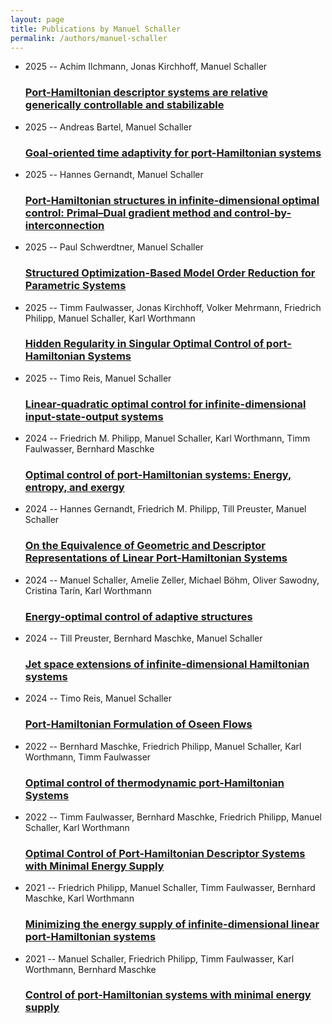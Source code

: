 ```yaml
---
layout: page
title: Publications by Manuel Schaller
permalink: /authors/manuel-schaller
---
```


<ul class="post-list">
<li><span class='post-meta'>2025 -- Achim Ilchmann, Jonas Kirchhoff, Manuel Schaller</span><h3><a class='post-link' href="{{ site.baseurl }}/port-hamiltonian-descriptor-systems-are-relative-generically-controllable-and-stabilizable">Port-Hamiltonian descriptor systems are relative generically controllable and stabilizable</a></h3></li>
<li><span class='post-meta'>2025 -- Andreas Bartel, Manuel Schaller</span><h3><a class='post-link' href="{{ site.baseurl }}/goal-oriented-time-adaptivity-for-port-hamiltonian-systems">Goal-oriented time adaptivity for port-Hamiltonian systems</a></h3></li>
<li><span class='post-meta'>2025 -- Hannes Gernandt, Manuel Schaller</span><h3><a class='post-link' href="{{ site.baseurl }}/port-hamiltonian-structures-in-infinite-dimensional-optimal-control-primal-dual-gradient-method-and-control-by-interconnection">Port-Hamiltonian structures in infinite-dimensional optimal control: Primal–Dual gradient method and control-by-interconnection</a></h3></li>
<li><span class='post-meta'>2025 -- Paul Schwerdtner, Manuel Schaller</span><h3><a class='post-link' href="{{ site.baseurl }}/structured-optimization-based-model-order-reduction-for-parametric-systems">Structured Optimization-Based Model Order Reduction for Parametric Systems</a></h3></li>
<li><span class='post-meta'>2025 -- Timm Faulwasser, Jonas Kirchhoff, Volker Mehrmann, Friedrich Philipp, Manuel Schaller, Karl Worthmann</span><h3><a class='post-link' href="{{ site.baseurl }}/hidden-regularity-in-singular-optimal-control-of-port-hamiltonian-systems">Hidden Regularity in Singular Optimal Control of port-Hamiltonian Systems</a></h3></li>
<li><span class='post-meta'>2025 -- Timo Reis, Manuel Schaller</span><h3><a class='post-link' href="{{ site.baseurl }}/linear-quadratic-optimal-control-for-infinite-dimensional-input-state-output-systems">Linear-quadratic optimal control for infinite-dimensional input-state-output systems</a></h3></li>
<li><span class='post-meta'>2024 -- Friedrich M. Philipp, Manuel Schaller, Karl Worthmann, Timm Faulwasser, Bernhard Maschke</span><h3><a class='post-link' href="{{ site.baseurl }}/optimal-control-of-port-hamiltonian-systems-energy-entropy-and-exergy">Optimal control of port-Hamiltonian systems: Energy, entropy, and exergy</a></h3></li>
<li><span class='post-meta'>2024 -- Hannes Gernandt, Friedrich M. Philipp, Till Preuster, Manuel Schaller</span><h3><a class='post-link' href="{{ site.baseurl }}/on-the-equivalence-of-geometric-and-descriptor-representations-of-linear-port-hamiltonian-systems">On the Equivalence of Geometric and Descriptor Representations of Linear Port-Hamiltonian Systems</a></h3></li>
<li><span class='post-meta'>2024 -- Manuel Schaller, Amelie Zeller, Michael Böhm, Oliver Sawodny, Cristina Tarín, Karl Worthmann</span><h3><a class='post-link' href="{{ site.baseurl }}/energy-optimal-control-of-adaptive-structures">Energy-optimal control of adaptive structures</a></h3></li>
<li><span class='post-meta'>2024 -- Till Preuster, Bernhard Maschke, Manuel Schaller</span><h3><a class='post-link' href="{{ site.baseurl }}/jet-space-extensions-of-infinite-dimensional-hamiltonian-systems">Jet space extensions of infinite-dimensional Hamiltonian systems</a></h3></li>
<li><span class='post-meta'>2024 -- Timo Reis, Manuel Schaller</span><h3><a class='post-link' href="{{ site.baseurl }}/port-hamiltonian-formulation-of-oseen-flows">Port-Hamiltonian Formulation of Oseen Flows</a></h3></li>
<li><span class='post-meta'>2022 -- Bernhard Maschke, Friedrich Philipp, Manuel Schaller, Karl Worthmann, Timm Faulwasser</span><h3><a class='post-link' href="{{ site.baseurl }}/optimal-control-of-thermodynamic-port-hamiltonian-systems">Optimal control of thermodynamic port-Hamiltonian Systems</a></h3></li>
<li><span class='post-meta'>2022 -- Timm Faulwasser, Bernhard Maschke, Friedrich Philipp, Manuel Schaller, Karl Worthmann</span><h3><a class='post-link' href="{{ site.baseurl }}/optimal-control-of-port-hamiltonian-descriptor-systems-with-minimal-energy-supply">Optimal Control of Port-Hamiltonian Descriptor Systems with Minimal Energy Supply</a></h3></li>
<li><span class='post-meta'>2021 -- Friedrich Philipp, Manuel Schaller, Timm Faulwasser, Bernhard Maschke, Karl Worthmann</span><h3><a class='post-link' href="{{ site.baseurl }}/minimizing-the-energy-supply-of-infinite-dimensional-linear-port-hamiltonian-systems">Minimizing the energy supply of infinite-dimensional linear port-Hamiltonian systems</a></h3></li>
<li><span class='post-meta'>2021 -- Manuel Schaller, Friedrich Philipp, Timm Faulwasser, Karl Worthmann, Bernhard Maschke</span><h3><a class='post-link' href="{{ site.baseurl }}/control-of-port-hamiltonian-systems-with-minimal-energy-supply">Control of port-Hamiltonian systems with minimal energy supply</a></h3></li>

</ul>
